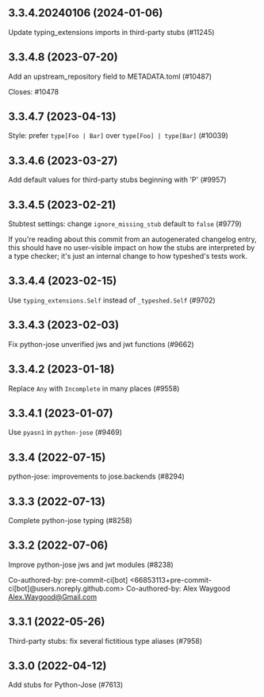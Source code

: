 ## 3.3.4.20240106 (2024-01-06)

Update typing_extensions imports in third-party stubs (#11245)

## 3.3.4.8 (2023-07-20)

Add an upstream_repository field to METADATA.toml (#10487)

Closes: #10478

## 3.3.4.7 (2023-04-13)

Style: prefer `type[Foo | Bar]` over `type[Foo] | type[Bar]` (#10039)

## 3.3.4.6 (2023-03-27)

Add default values for third-party stubs beginning with 'P' (#9957)

## 3.3.4.5 (2023-02-21)

Stubtest settings: change `ignore_missing_stub` default to `false` (#9779)

If you're reading about this commit from an autogenerated changelog entry, this should have no user-visible impact on how the stubs are interpreted by a type checker; it's just an internal change to how typeshed's tests work.

## 3.3.4.4 (2023-02-15)

Use `typing_extensions.Self` instead of `_typeshed.Self` (#9702)

## 3.3.4.3 (2023-02-03)

Fix python-jose unverified jws and jwt functions (#9662)

## 3.3.4.2 (2023-01-18)

Replace `Any` with `Incomplete` in many places (#9558)

## 3.3.4.1 (2023-01-07)

Use `pyasn1` in `python-jose` (#9469)

## 3.3.4 (2022-07-15)

python-jose: improvements to jose.backends (#8294)

## 3.3.3 (2022-07-13)

Complete python-jose typing (#8258)

## 3.3.2 (2022-07-06)

Improve python-jose jws and jwt modules (#8238)

Co-authored-by: pre-commit-ci[bot] <66853113+pre-commit-ci[bot]@users.noreply.github.com>
Co-authored-by: Alex Waygood <Alex.Waygood@Gmail.com>

## 3.3.1 (2022-05-26)

Third-party stubs: fix several fictitious type aliases (#7958)

## 3.3.0 (2022-04-12)

Add stubs for Python-Jose (#7613)

